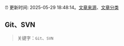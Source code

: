 :alarm_clock: 更新时间: 2025-05-29 18:48:14。[文章来源](/README.md)、[文章分类](/TAGS.md)

## Git、SVN


> 关键字：`Git`、`SVN`



